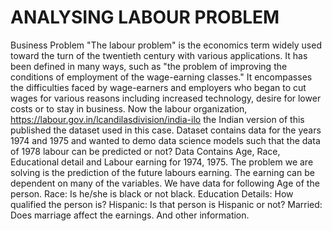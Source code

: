 # ANALYSING LABOUR PROBLEM
Business Problem
"The labour problem" is the economics term widely used toward the turn of the twentieth century with various applications. It has been defined in many ways, such as "the problem of improving the conditions of employment of the wage-earning classes." It encompasses the difficulties faced by wage-earners and employers who began to cut wages for various reasons including increased technology, desire for lower costs or to stay in business.
Now the labour organization,
https://labour.gov.in/lcandilasdivision/india-ilo the Indian
version of this published the dataset used in this case.
Dataset contains data for the years 1974 and 1975 and wanted to
demo data science models such that the data of 1978 labour can be predicted or not?
Data Contains Age, Race, Educational detail and Labour earning for 1974, 1975. The problem we are solving is the prediction of the future labours earning. The earning can be dependent on many of the variables.
We have data for following
Age of the person.
Race: Is he/she is black or not black.
Education Details: How qualified the person is?
Hispanic: Is that person is Hispanic or not?
Married: Does marriage affect the earnings. And other information. 
